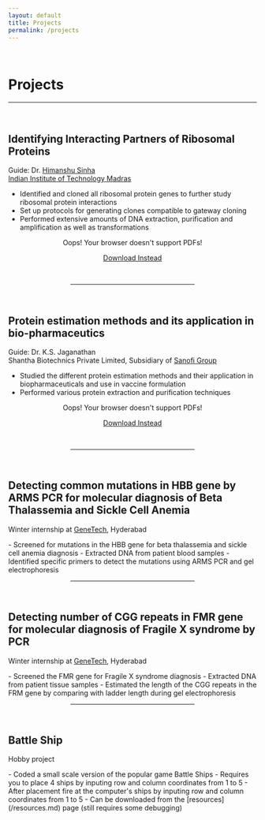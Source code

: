 ```yaml
---
layout: default
title: Projects
permalink: /projects
---
```

<p><br></p>

Projects
======

<hr style="height:2px;border-width:0;color:gray;background-color:gray">

<p><br></p>

**Identifying Interacting Partners of Ribosomal Proteins**
---------------

<p style="text-align: justify">
Guide: Dr. <a href="https://home.iitm.ac.in/sinha/people/himanshu_sinha.html">Himanshu Sinha</a>
<br>
<a href="https://www.iitm.ac.in/">Indian Institute of Technology Madras</a>
<br>
</p>

- Identified and cloned all ribosomal protein genes to further study ribosomal protein interactions
- Set up protocols for generating clones compatible to gateway cloning
- Performed extensive amounts of DNA extraction, purification and amplification as well as transformations

<center>
 <object data="/assets/Generation_of_RP_Variant_Clones_for_Yeast_2_Hybrid.pdf" type='application/pdf' width="800" height="1000">
    <p>Oops! Your browser doesn't support PDFs!</p>
    <p><a href="/assets/Generation_of_RP_Variant_Clones_for_Yeast_2_Hybrid.pdf">Download Instead</a></p>
  </object>
</center>

<br>

<hr style="width:50%; margin-left:25%">

<br>

**Protein estimation methods and its application in bio-pharmaceutics**
----------------
<p style="text-align: justify">
Guide: Dr. K.S. Jaganathan
<br>
Shantha Biotechnics Private Limited, Subsidiary of <a href="https://www.sanofi.in/">Sanofi Group</a>
<br>
</p>

- Studied the different protein estimation methods and their application in biopharmaceuticals and use in vaccine formulation
- Performed various protein extraction and purification techniques

<center>
 <object data="/assets/Protein_Estimation_Methods_Project.pdf" type='application/pdf' width="800" height="1000">
    <p>Oops! Your browser doesn't support PDFs!</p>
    <p><a href="/assets/Generation_of_RP_Variant_Clones_for_Yeast_2_Hybrid.pdf">Download Instead</a></p>
  </object>
</center>

<br>

<hr style="width:50%; margin-left:25%">

<br>

**Detecting common mutations in HBB gene by ARMS PCR for molecular diagnosis of Beta Thalassemia and Sickle Cell Anemia**
-----------------

<p style="text-align: justify">
Winter internship at <a href="https://genetech.co.in/">GeneTech</a>, Hyderabad
<br>
</p>
- Screened for mutations in the HBB gene for beta thalassemia and sickle cell anemia diagnosis
- Extracted DNA from patient blood samples
- Identified specific primers to detect the mutations using ARMS PCR and gel electrophoresis

<br>

<hr style="width:50%; margin-left:25%">

<br>

**Detecting number of CGG repeats in FMR gene for molecular diagnosis of Fragile X syndrome by PCR**
-----------------

<p style="text-align: justify">
Winter internship at <a href="https://genetech.co.in/">GeneTech</a>, Hyderabad
<br>
</p>
- Screened the FMR gene for Fragile X syndrome diagnosis
- Extracted DNA from patient tissue samples
- Estimated the length of the CGG repeats in the FRM gene by comparing with ladder length during gel electrophoresis

<br>

<hr style="width:50%; margin-left:25%">

<br>

**Battle Ship**
-----------------

<p style="text-align: justify">
Hobby project
<br>
</p>
- Coded a small scale version of the popular game Battle Ships
- Requires you to place 4 ships by inputing row and column coordinates from 1 to 5
- After placement fire at the computer's ships by inputing row and column coordinates from 1 to 5
- Can be downloaded from the [resources](/resources.md) page (still requires some debugging)

<br>
